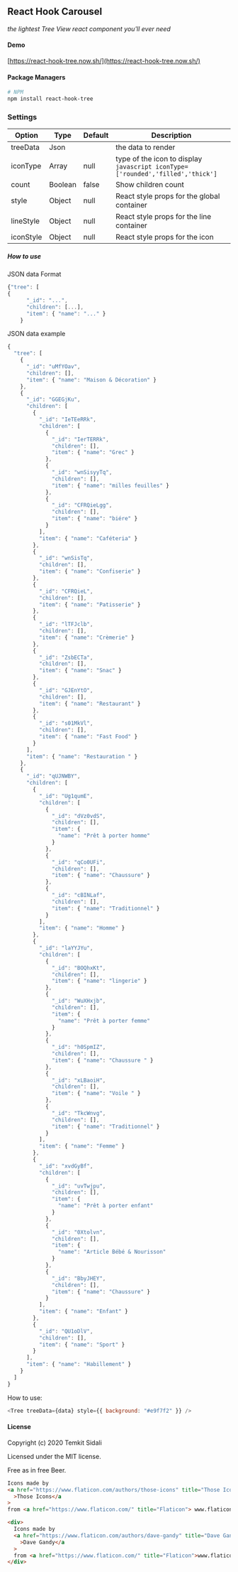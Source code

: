 ## React Hook Carousel

[1]: https://github.com/Temkit/react-hook-tree.git

_the lightest Tree View react component you'll ever need_

#### Demo

[https://react-hook-tree.now.sh/](https://react-hook-tree.now.sh/)

#### Package Managers

```sh
# NPM
npm install react-hook-tree
```

### Settings

| Option    | Type    | Default | Description                                                                    |
| --------- | ------- | ------- | ------------------------------------------------------------------------------ |
| treeData  | Json    |         | the data to render                                                             |
| iconType  | Array   | null    | type of the icon to display `javascript iconType=['rounded','filled','thick']` |
| count     | Boolean | false   | Show children count                                                            |
| style     | Object  | null    | React style props for the global container                                     |
| lineStyle | Object  | null    | React style props for the line container                                       |
| iconStyle | Object  | null    | React style props for the icon                                                 |

##### How to use

JSON data Format

```javascript
{"tree": [
{
      "_id": "...",
      "children": [...],
      "item": { "name": "..." }
    }
```

JSON data example

```javascript
{
  "tree": [
    {
      "_id": "uMfYOav",
      "children": [],
      "item": { "name": "Maison & Décoration" }
    },
    {
      "_id": "GGEGjKu",
      "children": [
        {
          "_id": "IeTEeRRk",
          "children": [
            {
              "_id": "IerTERRk",
              "children": [],
              "item": { "name": "Grec" }
            },
            {
              "_id": "wnSisyyTq",
              "children": [],
              "item": { "name": "milles feuilles" }
            },
            {
              "_id": "CFRQieLgg",
              "children": [],
              "item": { "name": "biére" }
            }
          ],
          "item": { "name": "Caféteria" }
        },
        {
          "_id": "wnSisTq",
          "children": [],
          "item": { "name": "Confiserie" }
        },
        {
          "_id": "CFRQieL",
          "children": [],
          "item": { "name": "Patisserie" }
        },
        {
          "_id": "lTFJclb",
          "children": [],
          "item": { "name": "Crèmerie" }
        },
        {
          "_id": "ZsbECTa",
          "children": [],
          "item": { "name": "Snac" }
        },
        {
          "_id": "GJEnYtO",
          "children": [],
          "item": { "name": "Restaurant" }
        },
        {
          "_id": "s01MkVl",
          "children": [],
          "item": { "name": "Fast Food" }
        }
      ],
      "item": { "name": "Restauration " }
    },
    {
      "_id": "qUJNWBY",
      "children": [
        {
          "_id": "Ug1qumE",
          "children": [
            {
              "_id": "dVz0vdS",
              "children": [],
              "item": {
                "name": "Prêt à porter homme"
              }
            },
            {
              "_id": "qCo0UFi",
              "children": [],
              "item": { "name": "Chaussure" }
            },
            {
              "_id": "cBINLaf",
              "children": [],
              "item": { "name": "Traditionnel" }
            }
          ],
          "item": { "name": "Homme" }
        },
        {
          "_id": "laYYJYu",
          "children": [
            {
              "_id": "BOQhxKt",
              "children": [],
              "item": { "name": "lingerie" }
            },
            {
              "_id": "WuXHxjb",
              "children": [],
              "item": {
                "name": "Prêt à porter femme"
              }
            },
            {
              "_id": "h0SpmIZ",
              "children": [],
              "item": { "name": "Chaussure " }
            },
            {
              "_id": "xLBaoiH",
              "children": [],
              "item": { "name": "Voile " }
            },
            {
              "_id": "TkcWnvg",
              "children": [],
              "item": { "name": "Traditionnel" }
            }
          ],
          "item": { "name": "Femme" }
        },
        {
          "_id": "xvdGyBf",
          "children": [
            {
              "_id": "uvTwjpu",
              "children": [],
              "item": {
                "name": "Prêt à porter enfant"
              }
            },
            {
              "_id": "0Xtolvn",
              "children": [],
              "item": {
                "name": "Article Bébé & Nourisson"
              }
            },
            {
              "_id": "BbyJHEY",
              "children": [],
              "item": { "name": "Chaussure" }
            }
          ],
          "item": { "name": "Enfant" }
        },
        {
          "_id": "QU1oDlV",
          "children": [],
          "item": { "name": "Sport" }
        }
      ],
      "item": { "name": "Habillement" }
    }
  ]
}

```

How to use:

```javascript
<Tree treeData={data} style={{ background: "#e9f7f2" }} />
```

#### License

Copyright (c) 2020 Temkit Sidali

Licensed under the MIT license.

Free as in free Beer.

```html
Icons made by
<a href="https://www.flaticon.com/authors/those-icons" title="Those Icons"
  >Those Icons</a
>
from <a href="https://www.flaticon.com/" title="Flaticon"> www.flaticon.com</a>

<div>
  Icons made by
  <a href="https://www.flaticon.com/authors/dave-gandy" title="Dave Gandy"
    >Dave Gandy</a
  >
  from <a href="https://www.flaticon.com/" title="Flaticon">www.flaticon.com</a>
</div>
```
